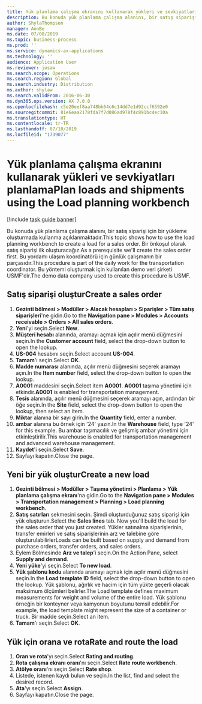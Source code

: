 ```yaml
---
title: Yük planlama çalışma ekranını kullanarak yükleri ve sevkiyatları planlama
description: Bu konuda yük planlama çalışma alanını, bir satış siparişi için bir yükleme oluşturmada kullanma açıklanmaktadır.
author: ShylaThompson
manager: AnnBe
ms.date: 07/08/2019
ms.topic: business-process
ms.prod: ''
ms.service: dynamics-ax-applications
ms.technology: ''
audience: Application User
ms.reviewer: josaw
ms.search.scope: Operations
ms.search.region: Global
ms.search.industry: Distribution
ms.author: shylaw
ms.search.validFrom: 2016-06-30
ms.dyn365.ops.version: AX 7.0.0
ms.openlocfilehash: c5e20eef8aa748bb64c6c14dd7e1d92ccf6592e0
ms.sourcegitcommit: 81e6eaa2178fda7f7d086ad978f4c891bc4ec10a
ms.translationtype: HT
ms.contentlocale: tr-TR
ms.lasthandoff: 07/10/2019
ms.locfileid: "1739077"
---
```

# <a name="plan-loads-and-shipments-using-the-load-planning-workbench"></a><span data-ttu-id="19f52-103">Yük planlama çalışma ekranını kullanarak yükleri ve sevkiyatları planlama</span><span class="sxs-lookup"><span data-stu-id="19f52-103">Plan loads and shipments using the Load planning workbench</span></span>

[!include [task guide banner](../../includes/task-guide-banner.md)]

<span data-ttu-id="19f52-104">Bu konuda yük planlama çalışma alanını, bir satış siparişi için bir yükleme oluşturmada kullanma açıklanmaktadır.</span><span class="sxs-lookup"><span data-stu-id="19f52-104">This topic shows how to use the load planning workbench to create a load for a sales order.</span></span> <span data-ttu-id="19f52-105">Bir önkoşul olarak satış siparişi ilk oluşturacağız.</span><span class="sxs-lookup"><span data-stu-id="19f52-105">As a prerequisite we'll create the sales order first.</span></span> <span data-ttu-id="19f52-106">Bu yordamı ulaşım koordinatörü için günlük çalışmanın bir parçasıdır.</span><span class="sxs-lookup"><span data-stu-id="19f52-106">This procedure is part of the daily work for the transportation coordinator.</span></span> <span data-ttu-id="19f52-107">Bu yöntemi oluşturmak için kullanılan demo veri şirketi USMF'dir.</span><span class="sxs-lookup"><span data-stu-id="19f52-107">The demo data company used to create this procedure is USMF.</span></span>


## <a name="create-a-sales-order"></a><span data-ttu-id="19f52-108">Satış siparişi oluştur</span><span class="sxs-lookup"><span data-stu-id="19f52-108">Create a sales order</span></span>
1. <span data-ttu-id="19f52-109">**Gezinti bölmesi > Modüller > Alacak hesapları > Siparişler > Tüm satış siparişleri**'ne gidin.</span><span class="sxs-lookup"><span data-stu-id="19f52-109">Go to the **Navigation pane > Modules > Accounts receivable > Orders > All sales orders**.</span></span>
2. <span data-ttu-id="19f52-110">**Yeni**'yi seçin.</span><span class="sxs-lookup"><span data-stu-id="19f52-110">Select **New**.</span></span>
3. <span data-ttu-id="19f52-111">**Müşteri hesabı** alanında, aramayı açmak için açılır menü düğmesini seçin.</span><span class="sxs-lookup"><span data-stu-id="19f52-111">In the **Customer account** field, select the drop-down button to open the lookup.</span></span>
4. <span data-ttu-id="19f52-112">**US-004** hesabını seçin.</span><span class="sxs-lookup"><span data-stu-id="19f52-112">Select account **US-004**.</span></span>
5. <span data-ttu-id="19f52-113">**Tamam**'ı seçin.</span><span class="sxs-lookup"><span data-stu-id="19f52-113">Select **OK**.</span></span>
6. <span data-ttu-id="19f52-114">**Madde numarası** alanında, açılır menü düğmesini seçerek aramayı açın.</span><span class="sxs-lookup"><span data-stu-id="19f52-114">In the **Item number** field, select the drop-down button to open the lookup.</span></span>
7. <span data-ttu-id="19f52-115">**A0001** maddesini seçin.</span><span class="sxs-lookup"><span data-stu-id="19f52-115">Select item **A0001**.</span></span> <span data-ttu-id="19f52-116">**A0001** taşıma yönetimi için etkindir.</span><span class="sxs-lookup"><span data-stu-id="19f52-116">**A0001** is enabled for transportation management.</span></span>  
8. <span data-ttu-id="19f52-117">**Tesis** alanında, açılır menü düğmesini seçerek aramayı açın, ardından bir öğe seçin.</span><span class="sxs-lookup"><span data-stu-id="19f52-117">In the **Site** field, select the drop-down button to open the lookup, then select an item.</span></span>
9. <span data-ttu-id="19f52-118">**Miktar** alanına bir sayı girin.</span><span class="sxs-lookup"><span data-stu-id="19f52-118">In the **Quantity** field, enter a number.</span></span>
10. <span data-ttu-id="19f52-119">**ambar** alanına bu örnek için '24' yazın.</span><span class="sxs-lookup"><span data-stu-id="19f52-119">In the **Warehouse** field, type '24' for this example.</span></span> <span data-ttu-id="19f52-120">Bu ambar taşımacılık ve gelişmiş ambar yönetimi için etkinleştirilir.</span><span class="sxs-lookup"><span data-stu-id="19f52-120">This warehouse is enabled for transportation management and advanced warehouse management.</span></span>  
11. <span data-ttu-id="19f52-121">**Kaydet**'i seçin.</span><span class="sxs-lookup"><span data-stu-id="19f52-121">Select **Save**.</span></span>
12. <span data-ttu-id="19f52-122">Sayfayı kapatın.</span><span class="sxs-lookup"><span data-stu-id="19f52-122">Close the page.</span></span>

## <a name="create-a-new-load"></a><span data-ttu-id="19f52-123">Yeni bir yük oluştur</span><span class="sxs-lookup"><span data-stu-id="19f52-123">Create a new load</span></span>
1. <span data-ttu-id="19f52-124">**Gezinti bölmesi > Modüller > Taşıma yönetimi > Planlama > Yük planlama çalışma ekranı**'na gidin.</span><span class="sxs-lookup"><span data-stu-id="19f52-124">Go to the **Navigation pane > Modules > Transportation management > Planning > Load planning workbench**.</span></span>
2. <span data-ttu-id="19f52-125">**Satış satırları** sekmesini seçin. Şimdi oluşturduğunuz satış siparişi için yük oluşturun.</span><span class="sxs-lookup"><span data-stu-id="19f52-125">Select the **Sales lines** tab. Now you'll build the load for the sales order that you just created.</span></span> <span data-ttu-id="19f52-126">Yükler satınalma siparişlerinin, transfer emirleri ve satış siparişlerinin arz ve talebine göre oluşturulabilirler</span><span class="sxs-lookup"><span data-stu-id="19f52-126">Loads can be built based on supply and demand from purchase orders, transfer orders, and sales orders.</span></span>  
3. <span data-ttu-id="19f52-127">Eylem Bölmesinde **Arz ve talep**'i seçin.</span><span class="sxs-lookup"><span data-stu-id="19f52-127">On the Action Pane, select **Supply and demand**.</span></span>
4. <span data-ttu-id="19f52-128">**Yeni yüke**'yi seçin.</span><span class="sxs-lookup"><span data-stu-id="19f52-128">Select **To new load**.</span></span>
5. <span data-ttu-id="19f52-129">**Yük şablonu kodu** alanında aramayı açmak için açılır menü düğmesini seçin.</span><span class="sxs-lookup"><span data-stu-id="19f52-129">In the **Load template ID** field, select the drop-down button to open the lookup.</span></span> <span data-ttu-id="19f52-130">Yük şablonu, ağırlık ve hacim için tüm yükte geçerli olacak maksimum ölçümleri belirler.</span><span class="sxs-lookup"><span data-stu-id="19f52-130">The Load template defines maximum measurements for weight and volume of the entire load.</span></span> <span data-ttu-id="19f52-131">Yük şablonu örneğin bir konteyner veya kamyonun boyutunu temsil edebilir.</span><span class="sxs-lookup"><span data-stu-id="19f52-131">For example, the load template might represent the size of a container or truck.</span></span> <span data-ttu-id="19f52-132">Bir madde seçin.</span><span class="sxs-lookup"><span data-stu-id="19f52-132">Select an item.</span></span>
6. <span data-ttu-id="19f52-133">**Tamam**'ı seçin.</span><span class="sxs-lookup"><span data-stu-id="19f52-133">Select **OK**.</span></span>

## <a name="rate-and-route-the-load"></a><span data-ttu-id="19f52-134">Yük için orana ve rota</span><span class="sxs-lookup"><span data-stu-id="19f52-134">Rate and route the load</span></span>
1. <span data-ttu-id="19f52-135">**Oran ve rota**'yı seçin.</span><span class="sxs-lookup"><span data-stu-id="19f52-135">Select **Rating and routing**.</span></span>
2. <span data-ttu-id="19f52-136">**Rota çalışma ekranı oranı**'nı seçin.</span><span class="sxs-lookup"><span data-stu-id="19f52-136">Select **Rate route workbench**.</span></span>
3. <span data-ttu-id="19f52-137">**Atölye oranı**'nı seçin.</span><span class="sxs-lookup"><span data-stu-id="19f52-137">Select **Rate shop**.</span></span>
4. <span data-ttu-id="19f52-138">Listede, istenen kaydı bulun ve seçin.</span><span class="sxs-lookup"><span data-stu-id="19f52-138">In the list, find and select the desired record.</span></span>
5. <span data-ttu-id="19f52-139">**Ata**'yı seçin.</span><span class="sxs-lookup"><span data-stu-id="19f52-139">Select **Assign**.</span></span>
6. <span data-ttu-id="19f52-140">Sayfayı kapatın.</span><span class="sxs-lookup"><span data-stu-id="19f52-140">Close the page.</span></span>

